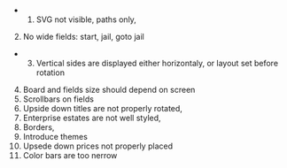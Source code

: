 + 1. SVG not visible, paths only,
2. No wide fields: start, jail, goto jail
+ 3. Vertical sides are displayed either horizontaly, or layout set before rotation
4. Board and fields size should depend on screen
5. Scrollbars on fields
6. Upside down titles are not properly rotated,
7. Enterprise estates are not well styled,
8. Borders,
9. Introduce themes
10. Upsede down prices not properly placed
11. Color bars are too nerrow

